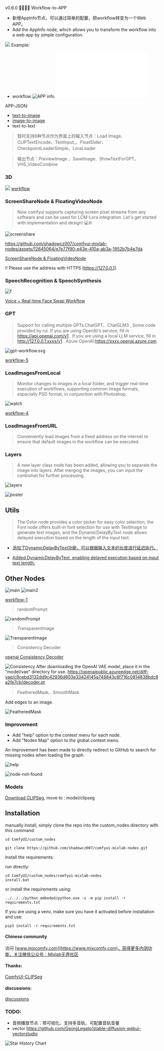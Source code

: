 ## 
v0.6.0 🚀🚗🚚🏃‍ Workflow-to-APP
- 新增AppInfo节点，可以通过简单的配置，把workflow转变为一个Web APP。
- Add the AppInfo node, which allows you to transform the workflow into a web app by simple configuration.

![](./assets/appinfo-readme.png)
Example:
- workflow
![APP info](./workflow/appinfo-workflow.svg)
![text-to-image](./workflow/Text-to-Image-app.json)

APP-JSON:
- [text-to-image](./example/text-to-image_1_Wed%20Dec%2027%202023.json)
- [image-to-image](./example/image-to-image_1_Wed%20Dec%2027%202023.json)
- text-to-text

> 暂时支持6种节点作为界面上的输入节点：Load Image、CLIPTextEncode、TextInput_、FloatSlider、CheckpointLoaderSimple、LoraLoader

> 输出节点：PreviewImage 、SaveImage、ShowTextForGPT、VHS_VideoCombine


### 3D
![](./assets/3dimage.png)
[workflow](./workflow/3D-workflow.json)


### ScreenShareNode & FloatingVideoNode
> Now comfyui supports capturing screen pixel streams from any software and can be used for LCM-Lora integration. Let's get started with implementation and design! 💻🌐

> 
![screenshare](./assets/screenshare.png)

https://github.com/shadowcz007/comfyui-mixlab-nodes/assets/12645064/e7e77f90-e43e-410a-ab3a-1952b7b4e7da


<!-- [ScreenShareNode](./workflow/2-screeshare.json) -->
[ScreenShareNode & FloatingVideoNode](./workflow/3-FloatVideo-workflow.json)

!! Please use the address with HTTPS (https://127.0.0.1).

### SpeechRecognition & SpeechSynthesis
![f](./assets/audio-workflow.svg)

[Voice + Real-time Face Swap Workflow](./workflow/语音+实时换脸workflow.json)

### GPT
> Support for calling multiple GPTs.ChatGPT、ChatGLM3 , Some code provided by rui. If you are using OpenAI's service, fill in https://api.openai.com/v1 . If you are using a local LLM service, fill in http://127.0.0.1:xxxx/v1 .  Azure OpenAI:https://xxxx.openai.azure.com 


![gpt-workflow.svg](./assets/gpt-workflow.svg)

[workflow-5](./workflow/5-gpt-workflow.json)

### LoadImagesFromLocal
> Monitor changes to images in a local folder, and trigger real-time execution of workflows, supporting common image formats, especially PSD format, in conjunction with Photoshop. 

![watch](./assets/4-loadfromlocal-watcher-workflow.svg)

[workflow-4](./workflow/4-loadfromlocal-watcher-workflow.json)

### LoadImagesFromURL
> Conveniently load images from a fixed address on the internet to ensure that default images in the workflow can be executed.


### Layers
> A new layer class node has been added, allowing you to separate the image into layers. After merging the images, you can input the controlnet for further processing.

![layers](./assets/layers-workflow.svg)

![poster](./assets/poster-workflow.svg)

## Utils
> The Color node provides a color picker for easy color selection, the Font node offers built-in font selection for use with TextImage to generate text images, and the DynamicDelayByText node allows delayed execution based on the length of the input text.

- [添加了DynamicDelayByText功能，可以根据输入文本的长度进行延迟执行。](./workflow/audio-chatgpt-workflow.json)

- [Added DynamicDelayByText, enabling delayed execution based on input text length.](./workflow/audio-chatgpt-workflow.json)

## Other Nodes

![main](./assets/all-workflow.svg)
![main2](./assets/detect-face-all.png)

[workflow-1](./workflow/1-workflow.json)

> randomPrompt

![randomPrompt](./assets/randomPrompt.png)

> TransparentImage

![TransparentImage](./assets/TransparentImage.png)


> Consistency Decoder

[openai Consistency Decoder]( https://github.com/openai/consistencydecoder)

![Consistency](./assets/consistency.png)
After downloading the OpenAI VAE model, place it in the "model/vae" directory for use.
https://openaipublic.azureedge.net/diff-vae/c9cebd3132dd9c42936d803e33424145a748843c8f716c0814838bdc8a2fe7cb/decoder.pt


> FeatheredMask、SmoothMask

Add edges to an image.

![FeatheredMask](./assets/FlVou_Y6kaGWYoEj1Tn0aTd4AjMI.jpg)



### Improvement 

- Add "help" option to the context menu for each node.
- Add "Nodes Map" option to the global context menu.

An improvement has been made to directly redirect to GitHub to search for missing nodes when loading the graph.

![help](./assets/help.png)

![node-not-found](./assets/node-not-found.png)


### Models
[Download CLIPSeg](https://huggingface.co/CIDAS/clipseg-rd64-refined/tree/main), move to : model/clipseg

<!-- ### Workflow
[Workflow](./workflow.md) -->



## Installation

manually install, simply clone the repo into the custom_nodes directory with this command:

```
cd ComfyUI/custom_nodes

git clone https://github.com/shadowcz007/comfyui-mixlab-nodes.git

```

Install the requirements:

run directly:
```
cd ComfyUI/custom_nodes/comfyui-mixlab-nodes
install.bat
```

or install the requirements using:
```
../../../python_embeded/python.exe -s -m pip install -r requirements.txt
```

If you are using a venv, make sure you have it activated before installation and use:
```
pip3 install -r requirements.txt
```

#### Chinese community
访问 [www.mixcomfy.com](https://www.mixcomfy.com)，获得更多内测功能，关注微信公众号：Mixlab无界社区



#### Thanks:
[ComfyUI-CLIPSeg](https://github.com/biegert/ComfyUI-CLIPSeg/tree/main)

#### discussions:
[discussions](https://github.com/shadowcz007/comfyui-mixlab-nodes/discussions)

### TODO:
- 音频播放节点：带可视化、支持多音轨、可配置音轨音量
- vector https://github.com/GeorgLegato/stable-diffusion-webui-vectorstudio


<picture>
  <source
    media="(prefers-color-scheme: dark)"
    srcset="
      https://api.star-history.com/svg?repos=shadowcz007/comfyui-mixlab-nodes&type=Date&theme=dark
    "
  />
  <source
    media="(prefers-color-scheme: light)"
    srcset="
      https://api.star-history.com/svg?repos=shadowcz007/comfyui-mixlab-nodes&type=Date
    "
  />
  <img
    alt="Star History Chart"
    src="https://api.star-history.com/svg?repos=shadowcz007/comfyui-mixlab-nodes&type=Date"
  />
</picture>

